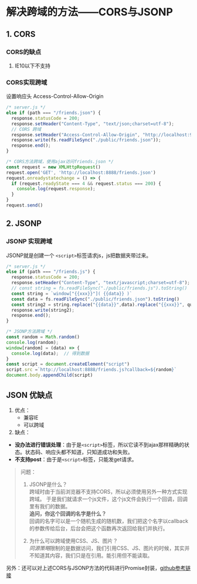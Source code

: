 # 解决跨域的方法——CORS与JSONP

## 1. CORS
### CORS的缺点
1. IE10以下不支持
### CORS实现跨域
设置响应头 Access-Control-Allow-Origin
```js
/* server.js */
else if (path === "/friends.json") {
  response.statusCode = 200;
  response.setHeader("Content-Type", "text/json;charset=utf-8");
  // CORS 跨域
  response.setHeader("Access-Control-Allow-Origin", "http://localhost:9999")
  response.write(fs.readFileSync("./public/friends.json"));
  response.end();
}
```
```js
/* CORS方法跨域，使用ajax访问friends.json */
const request = new XMLHttpRequest()
request.open('GET', 'http://localhost:8888/friends.json')
request.onreadystatechange = () => {
  if (request.readyState === 4 && request.status === 200) {
    console.log(request.response);
  }
}
request.send()
```
## 2. JSONP
### JSONP 实现跨域
JSONP就是创建一个 ```<script>```标签请求js，js把数据夹带过来。
```js
/* server.js */
else if (path === "/friends.js") {
  response.statusCode = 200;
  response.setHeader("Content-Type", "text/javascript;charset=utf-8");
  // const string = fs.readFileSync("./public/friends.js").toString()
  const string = `window["{{xxx}}"]( {{data}} )`
  const data = fs.readFileSync("./public/friends.json").toString()
  const string2 = string.replace("{{data}}",data).replace("{{xxx}}", query.callback)
  response.write(string2);
  response.end();
}
```
```js
/* JSONP方法跨域 */
const random = Math.random()
console.log(random);
window[random] = (data) => {
  console.log(data);  // 得到数据
}
const script = document.createElement("script")
script.src =`http://localhost:8888/friends.js?callback=${random}`
document.body.appendChild(script)
```
## JSON 优缺点
1. 优点： 
   * 兼容IE 
   * 可以跨域
2. 缺点：
  * **没办法进行错误处理**：由于是```<script>```标签，所以它读不到ajax那样精确的状态。状态码、响应头都不知道，只知道成功和失败。
  * **不支持post**：由于是```<script>```标签，只能发get请求。


>问题：
> 1. JSONP是什么？   
> 跨域时由于当前浏览器不支持CORS，所以必须使用另外一种方式实现跨域。
于是我们就请求一个js文件，这个js文件会执行一个回调，回调里有我们的数据。   
> **追问，你这个回调的名字是什么？**   
> 回调的名字可以是一个随机生成的随机数，我们把这个名字以callback的参数传给后台，后台会把这个函数再次返回给我们并执行。
> 
> 2. 为什么可以跨域使用CSS、JS、图片？   
>*同源策略*限制的是数据访问，我们引用CSS、JS、图片的时候，其实并不知道其内容，我们只是在引用。能引用但不能读取。

另外：还可以对上述CORS与JSONP方法的代码进行Promise封装，[github参考链接](https://github.com/Bum-Ble/cross-domain/blob/main/bumble-com/public/bumble.js)
